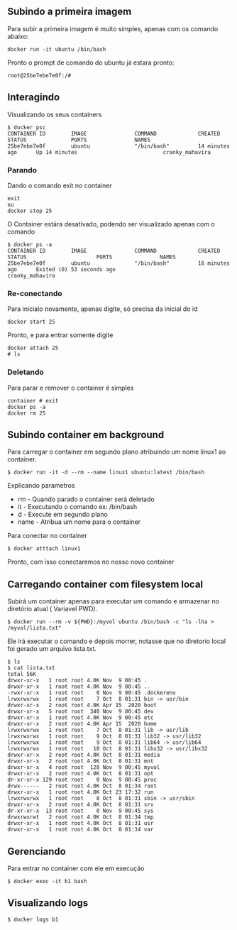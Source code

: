 

## Subindo a primeira imagem

Para subir a primeira imagem é muito simples, apenas com os comando abaixo:

````
docker run -it ubuntu /bin/bash
````

Pronto o prompt de comando do ubuntu já estara pronto:

````
root@25be7ebe7e0f:/#
````

## Interagindo

Visualizando os seus containers

````
$ docker psc  
CONTAINER ID        IMAGE               COMMAND             CREATED             STATUS              PORTS               NAMES
25be7ebe7e0f        ubuntu              "/bin/bash"         14 minutes ago      Up 14 minutes                           cranky_mahavira
````

### Parando

Dando o comando exit no container

````
exit
ou
docker stop 25
````

O Container estára desativado, podendo ser visualizado apenas com o comando

````
$ docker ps -a
CONTAINER ID        IMAGE               COMMAND             CREATED             STATUS                      PORTS               NAMES
25be7ebe7e0f        ubuntu              "/bin/bash"         16 minutes ago      Exited (0) 53 seconds ago                       cranky_mahavira
````

### Re-conectando

Para inicialo novamente, apenas digite, só precisa da inicial do id

````
docker start 25
````

Pronto, e para entrar somente digite

````
docker attach 25
# ls
````

### Deletando

Para parar e remover o container é simples

````
container # exit
docker ps -a 
docker rm 25
````

## Subindo container em background

Para carregar o container em segundo plano atribuindo um nome linux1 ao container.

````
$ docker run -it -d --rm --name linux1 ubuntu:latest /bin/bash
````

Explicando parametros

- rm - Quando parado o container será deletado
- it - Executando o comando ex: /bin/bash
- d - Execute em segundo plano
- name - Atribua um nome para o container

Para conectar no container

````
$ docker atttach linux1
````

Pronto, com isso conectaremos no nosso novo container

## Carregando container com filesystem local

Subirá um container apenas para executar um comando e armazenar no diretório atual ( Variavel PWD).

````
$ docker run --rm -v ${PWD}:/myvol ubuntu /bin/bash -c "ls -lha > /myvol/lista.txt"
````

Ele irá executar o comando e depois morrer, notasse que no diretorio local foi gerado um arquivo lista.txt.

````
$ ls
$ cat lista.txt
total 56K
drwxr-xr-x   1 root root 4.0K Nov  9 00:45 .
drwxr-xr-x   1 root root 4.0K Nov  9 00:45 ..
-rwxr-xr-x   1 root root    0 Nov  9 00:45 .dockerenv
lrwxrwxrwx   1 root root    7 Oct  8 01:31 bin -> usr/bin
drwxr-xr-x   2 root root 4.0K Apr 15  2020 boot
drwxr-xr-x   5 root root  340 Nov  9 00:45 dev
drwxr-xr-x   1 root root 4.0K Nov  9 00:45 etc
drwxr-xr-x   2 root root 4.0K Apr 15  2020 home
lrwxrwxrwx   1 root root    7 Oct  8 01:31 lib -> usr/lib
lrwxrwxrwx   1 root root    9 Oct  8 01:31 lib32 -> usr/lib32
lrwxrwxrwx   1 root root    9 Oct  8 01:31 lib64 -> usr/lib64
lrwxrwxrwx   1 root root   10 Oct  8 01:31 libx32 -> usr/libx32
drwxr-xr-x   2 root root 4.0K Oct  8 01:31 media
drwxr-xr-x   2 root root 4.0K Oct  8 01:31 mnt
drwxr-xr-x   4 root root  128 Nov  9 00:45 myvol
drwxr-xr-x   2 root root 4.0K Oct  8 01:31 opt
dr-xr-xr-x 129 root root    0 Nov  9 00:45 proc
drwx------   2 root root 4.0K Oct  8 01:34 root
drwxr-xr-x   1 root root 4.0K Oct 23 17:32 run
lrwxrwxrwx   1 root root    8 Oct  8 01:31 sbin -> usr/sbin
drwxr-xr-x   2 root root 4.0K Oct  8 01:31 srv
dr-xr-xr-x  13 root root    0 Nov  9 00:45 sys
drwxrwxrwt   2 root root 4.0K Oct  8 01:34 tmp
drwxr-xr-x   1 root root 4.0K Oct  8 01:31 usr
drwxr-xr-x   1 root root 4.0K Oct  8 01:34 var
````

## Gerenciando

Para entrar no container com ele em execução

````
$ docker exec -it b1 bash
````

## Visualizando logs

````
$ docker logs b1
````

